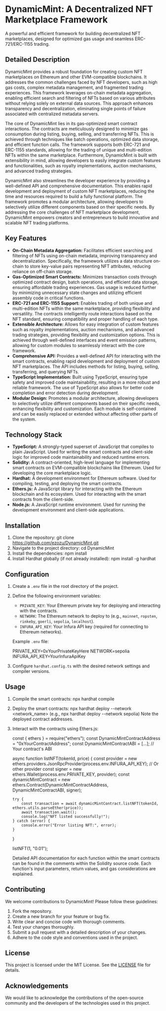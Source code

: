 # DynamicMint: A Decentralized NFT Marketplace Framework

A powerful and efficient framework for building decentralized NFT marketplaces, designed for optimized gas usage and seamless ERC-721/ERC-1155 trading.

## Detailed Description

DynamicMint provides a robust foundation for creating custom NFT marketplaces on Ethereum and other EVM-compatible blockchains. It addresses the common challenges faced by NFT developers, such as high gas costs, complex metadata management, and fragmented trading experiences. This framework leverages on-chain metadata aggregation, enabling efficient search and filtering of NFTs based on various attributes without relying solely on external data sources. This approach enhances transparency and decentralization, eliminating single points of failure associated with centralized metadata servers.

The core of DynamicMint lies in its gas-optimized smart contract interactions. The contracts are meticulously designed to minimize gas consumption during listing, buying, selling, and transferring NFTs. This is achieved through techniques like batch operations, optimized data storage, and efficient function calls. The framework supports both ERC-721 and ERC-1155 standards, allowing for the trading of unique and multi-edition NFTs within the same marketplace. Furthermore, DynamicMint is built with extensibility in mind, allowing developers to easily integrate custom features and functionalities, such as royalty implementations, auction mechanisms, and advanced trading strategies.

DynamicMint also streamlines the developer experience by providing a well-defined API and comprehensive documentation. This enables rapid development and deployment of custom NFT marketplaces, reducing the time and resources required to build a fully functional platform. The framework promotes a modular architecture, allowing developers to selectively utilize different components based on their specific needs. By addressing the core challenges of NFT marketplace development, DynamicMint empowers creators and entrepreneurs to build innovative and scalable NFT trading platforms.

## Key Features

*   **On-Chain Metadata Aggregation:** Facilitates efficient searching and filtering of NFTs using on-chain metadata, improving transparency and decentralization. Specifically, the framework utilizes a data structure on-chain to store key-value pairs representing NFT attributes, reducing reliance on off-chain storage.
*   **Gas-Optimized Smart Contracts:** Minimizes transaction costs through optimized contract design, batch operations, and efficient data storage, ensuring affordable trading experiences. Gas usage is reduced further by minimizing unnecessary state changes and utilizing efficient assembly code in critical functions.
*   **ERC-721 and ERC-1155 Support:** Enables trading of both unique and multi-edition NFTs within the same marketplace, providing flexibility and versatility. The contracts intelligently route interactions based on the NFT standard, ensuring compatibility and proper handling of each type.
*   **Extensible Architecture:** Allows for easy integration of custom features such as royalty implementations, auction mechanisms, and advanced trading strategies, providing flexibility and customization options. This is achieved through well-defined interfaces and event emission patterns, allowing for custom modules to seamlessly interact with the core framework.
*   **Comprehensive API:** Provides a well-defined API for interacting with the smart contracts, enabling rapid development and deployment of custom NFT marketplaces. The API includes methods for listing, buying, selling, transferring, and querying NFTs.
*   **TypeScript Implementation:** Built using TypeScript, ensuring type safety and improved code maintainability, resulting in a more robust and reliable framework. The use of TypeScript also allows for better code completion and error detection during development.
*   **Modular Design:** Promotes a modular architecture, allowing developers to selectively utilize different components based on their specific needs, enhancing flexibility and customization. Each module is self-contained and can be easily replaced or extended without affecting other parts of the system.

## Technology Stack

*   **TypeScript:** A strongly-typed superset of JavaScript that compiles to plain JavaScript. Used for writing the smart contracts and client-side logic for improved code maintainability and reduced runtime errors.
*   **Solidity:** A contract-oriented, high-level language for implementing smart contracts on EVM-compatible blockchains like Ethereum. Used for developing the core marketplace logic.
*   **Hardhat:** A development environment for Ethereum software. Used for compiling, testing, and deploying the smart contracts.
*   **Ethers.js:** A JavaScript library for interacting with the Ethereum blockchain and its ecosystem. Used for interacting with the smart contracts from the client-side.
*   **Node.js:** A JavaScript runtime environment. Used for running the development environment and client-side applications.

## Installation

1.  Clone the repository:
    git clone https://github.com/ezozu/DynamicMint.git
2.  Navigate to the project directory:
    cd DynamicMint
3.  Install the dependencies:
    npm install
4.  Install Hardhat globally (if not already installed):
    npm install -g hardhat

## Configuration

1.  Create a `.env` file in the root directory of the project.
2.  Define the following environment variables:

    *   `PRIVATE_KEY`: Your Ethereum private key for deploying and interacting with the contracts.
    *   `NETWORK`: The Ethereum network to deploy to (e.g., `mainnet`, `ropsten`, `rinkeby`, `goerli`, `sepolia`, `localhost`).
    *   `INFURA_API_KEY`: Your Infura API key (required for connecting to Ethereum networks).

    Example `.env` file:

    PRIVATE_KEY=0xYourPrivateKeyHere
    NETWORK=sepolia
    INFURA_API_KEY=YourInfuraApiKey

3.  Configure `hardhat.config.ts` with the desired network settings and compiler versions.

## Usage

1.  Compile the smart contracts:
    npx hardhat compile
2.  Deploy the smart contracts:
    npx hardhat deploy --network <network_name> (e.g., npx hardhat deploy --network sepolia)
    Note the deployed contract addresses.

3.  Interact with the contracts using Ethers.js:

    const { ethers } = require("ethers");
    const DynamicMintContractAddress = "0xYourContractAddress";
    const DynamicMintContractABI = [...]; // Your contract's ABI

    async function listNFT(tokenId, price) {
        const provider = new ethers.providers.JsonRpcProvider(process.env.INFURA_API_KEY); // Or other provider
        const signer = new ethers.Wallet(process.env.PRIVATE_KEY, provider);
        const dynamicMintContract = new ethers.Contract(DynamicMintContractAddress, DynamicMintContractABI, signer);

        try {
            const transaction = await dynamicMintContract.listNFT(tokenId, ethers.utils.parseEther(price));
            await transaction.wait();
            console.log("NFT listed successfully!");
        } catch (error) {
            console.error("Error listing NFT:", error);
        }
    }

    listNFT(1, "0.01");

    Detailed API documentation for each function within the smart contracts can be found in the comments within the Solidity source code. Each function's input parameters, return values, and gas considerations are explained.

## Contributing

We welcome contributions to DynamicMint! Please follow these guidelines:

1.  Fork the repository.
2.  Create a new branch for your feature or bug fix.
3.  Write clear and concise code with thorough comments.
4.  Test your changes thoroughly.
5.  Submit a pull request with a detailed description of your changes.
6.  Adhere to the code style and conventions used in the project.

## License

This project is licensed under the MIT License. See the [LICENSE](https://github.com/ezozu/DynamicMint/blob/main/LICENSE) file for details.

## Acknowledgements

We would like to acknowledge the contributions of the open-source community and the developers of the technologies used in this project.